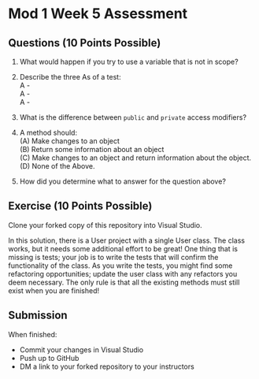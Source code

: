 # Mod 1 Week 5 Assessment

## Questions (10 Points Possible)
1. What would happen if you try to use a variable that is not in scope?

2. Describe the three As of a test:  
A -   
A -   
A -   

3. What is the difference between `public` and `private` access modifiers?

4. A method should:  
(A) Make changes to an object  
(B) Return some information about an object  
(C) Make changes to an object and return information about the object.  
(D) None of the Above.  

5. How did you determine what to answer for the question above?

## Exercise (10 Points Possible)

Clone your forked copy of this repository into Visual Studio.  

In this solution, there is a User project with a single User class.  The class works, but it needs some additional effort to be great! One thing that is missing is tests; your job is to write the tests that will confirm the functionality of the class.  As you write the tests, you might find some refactoring opportunities; update the user class with any refactors you deem necessary.  The only rule is that all the existing methods must still exist when you are finished!


## Submission

When finished:
* Commit your changes in Visual Studio
* Push up to GitHub
* DM a link to your forked repository to your instructors
